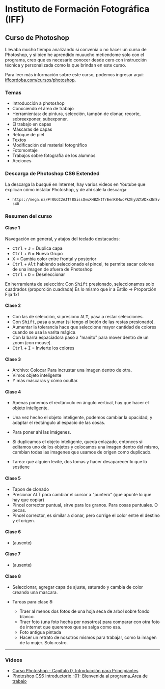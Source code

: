 # Instituto de Formación Fotográfica (IFF)

## Curso de Photoshop

Llevaba mucho tiempo analizando si convenía o no hacer un curso de Photoshop, y si bien he aprendido muuucho metiendome solo con el programa, creo que es necesario conocer desde cero con instrucción técnica y personalizada como la que brindan en este curso.

Para leer más información sobre este curso, podemos ingresar aquí: [iffcordoba.com/cursos/photoshop](http://www.iffcordoba.com/cursos/photoshop).

### Temas

- Introducción a photoshop
- Conociendo el área de trabajo
- Herramientas: de pintura, selección, tampón de clonar, recorte, sobreexponer, subexponer.
- El trabajo en capas
- Máscaras de capas
- Retoque de piel
- Textos
- Modificación del material fotográfico
- Fotomontaje
- Trabajos sobre fotografía de los alumnos
- Acciones

### Descarga de Photoshop CS6 Extended

La descarga la busqué en Internet, hay varios videos en Youtube que explican cómo instalar Photoshop, y de ahí sale la descarga:

- `https://mega.nz/#!0UdC2AJT!8SissQvuXHBZktTrEenK84woPkXhyUZtADxx8n8vs40`

### Resumen del curso

#### Clase 1

Navegación en general, y atajos del teclado destacados:

- <kbd>Ctrl</kbd> + <kbd>J</kbd> = Duplica capa
- <kbd>Ctrl</kbd> + <kbd>G</kbd> = Nuevo Grupo
- <kbd>X</kbd> = Cambia color entre frontal y posterior
- <kbd>Ctrl</kbd> + <kbd>Alt</kbd> habiendo seleccionado el pincel, te permite sacar colores de una imagen de afuera de Photoshop
- <kbd>Ctrl</kbd> + <kbd>D</kbd> = Deseleccionar

En herramienta de selección:
Con <kbd>Shift</kbd> presionado, seleccionamos solo cuadrados (proporción cuadrada)
Es lo mismo que ir a Estilo -> Proporción Fija 1x1

#### Clase 2

- Con las de selección, si presiono <kbd>ALT</kbd>, pasa a restar selecciones.
- Con <kbd>Shift</kbd>, pasa a sumar (si tengo el botón de las restas presionado).
- Aumentar la tolerancia hace que seleccione mayor cantidad de colores cuando se usa la varita mágica.
- Con la barra espaciadora paso a "manito" para mover dentro de un zoom (con mouse).
- <kbd>Ctrl</kbd> + <kbd>I</kbd> = Invierte los colores

#### Clase 3

- Archivo: Colocar
Para incrustar una imagen dentro de otra.
- Vimos objeto inteligente
- Y más máscaras y cómo ocultar.

#### Clase 4

- Apenas ponemos el rectánculo en ángulo vertical, hay que hacer el objeto inteligente.
- Una vez hecho el objeto inteligente, podemos cambiar la opacidad, y adaptar el rectángulo al espacio de las cosas.
- Para poner ahí las imágenes.

- Si duplicamos el objeto inteligente, queda enlazado, entonces si editamos uno de los objetos y colocamos una imagen dentro del mismo, cambian todas las imagenes que usamos de origen como duplicado.

- Tarea: que alguien levite, dos tomas y hacer desaparecer lo que lo sostiene

#### Clase 5

- Tapon de clonado
- Presionar ALT para cambiar el cursor a "puntero" (que apunte lo que hay que copiar)
- Pincel corrector puntual, sirve para los granos. Para cosas puntuales. O pecas.
- Pincel corrector, es similar a clonar, pero corrige el color entre el destino y el origen.

#### Clase 6 

- (ausente)

#### Clase 7

- (ausente)

#### Clase 8

- Seleccionar, agregar capa de ajuste, saturado y cambia de color creando una mascara.

- Tareas para clase 8:
  - Traer al menos dos fotos de una hoja seca de arbol sobre fondo blanco.
  - Traer foto (una foto hecha por nosotros) para comparar con otra foto de internet que queremos que se salga como esa.
  - Foto antigua pintada
  - Hacer un retrato de nosotros mismos para trabajar, como la imagen de la mujer. Solo rostro.

***

### Videos

- [Curso Photoshop - Capitulo 0, Introducción para Principiantes](https://www.youtube.com/watch?v=4-VMuLs99Ss)
- [Photoshop CS6 Introductorio -01- Bienvenida al programa_Area de trabajo](https://www.youtube.com/watch?v=puK5A9FRWI4)

